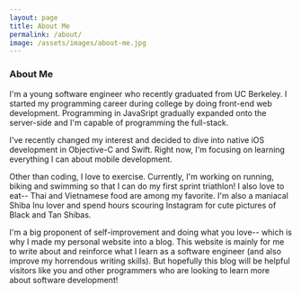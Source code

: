 ```yaml
---
layout: page
title: About Me
permalink: /about/
image: /assets/images/about-me.jpg
---
```

### About Me
I'm a young software engineer who recently graduated from UC Berkeley. I started my programming career during college by doing front-end web development. Programming in JavaSript gradually expanded onto the server-side and I'm capable of programming the full-stack.

I've recently changed my interest and decided to dive into native iOS development in Objective-C and Swift. Right now, I'm focusing on learning everything I can about mobile development.

Other than coding, I love to exercise. Currently, I'm working on running, biking and swimming so that I can do my first sprint triathlon! I also love to eat-- Thai and Vietnamese food are among my favorite. I'm also a maniacal Shiba Inu lover and spend hours scouring Instagram for cute pictures of Black and Tan Shibas.

I'm a big proponent of self-improvement and doing what you love-- which is why I made my personal website into a blog. This website is mainly for me to write about and reinforce what I learn as a software engineer (and also improve my horrendous writing skills). But hopefully this blog will be helpful visitors like you and other programmers who are looking to learn more about software development!
